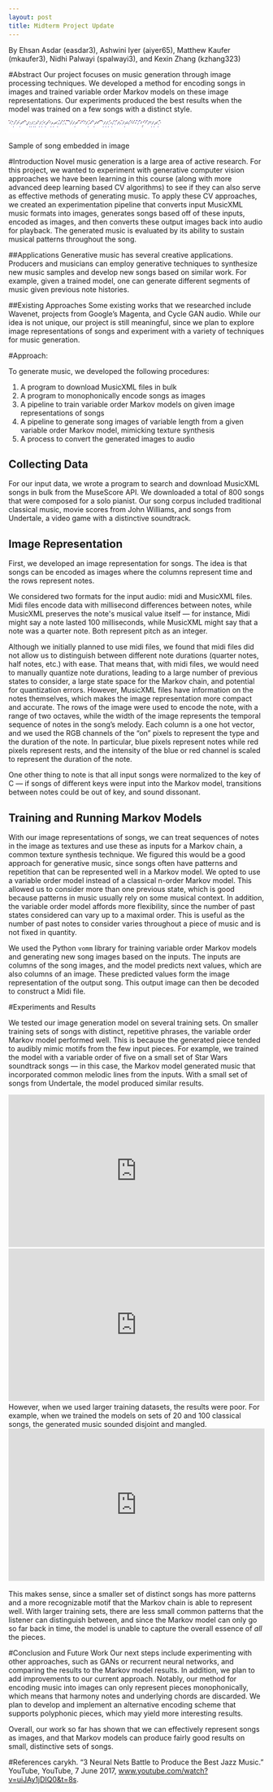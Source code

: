 ```yaml
---
layout: post
title: Midterm Project Update
---
```

By Ehsan Asdar (easdar3), Ashwini Iyer (aiyer65), Matthew Kaufer (mkaufer3), Nidhi Palwayi (spalwayi3), and Kexin Zhang (kzhang323)

#Abstract
Our project focuses on music generation through image processing techniques. We developed a method for encoding songs in images and trained variable order Markov models on these image representations. Our experiments produced the best results when the model was trained on a few songs with a distinct style.

<img src="/static/images/img1_output.png"/>
<p class="caption">Sample of song embedded in image</p>

#Introduction
Novel music generation is a large area of active research. For this project, we wanted to experiment with generative computer vision approaches we have been learning in this course (along with more advanced deep learning based CV algorithms) to see if they can also serve as effective methods of generating music. To apply these CV approaches, we created an experimentation pipeline that converts input MusicXML music formats into images, generates songs based off of these inputs, encoded as images, and then converts these output images back into audio for playback. The generated music is evaluated by its ability to sustain musical patterns throughout the song.

##Applications
Generative music has several creative applications. Producers and musicians can employ generative techniques to synthesize new music samples and develop new songs based on similar work. For example, given a trained model, one can generate different segments of music given previous note histories. 

##Existing Approaches
Some existing works that we researched include Wavenet, projects from Google’s Magenta, and Cycle GAN audio. While our idea is not unique, our project is still meaningful, since we plan to explore image representations of songs and experiment with a variety of techniques for music generation.

#Approach:

To generate music, we developed the following procedures:

1. A program to download MusicXML files in bulk 
2. A program to monophonically encode songs as images
3. A pipeline to train variable order Markov models on given image representations of songs
4. A pipeline to generate song images of variable length from a given variable order Markov model, mimicking texture synthesis
5. A process to convert the generated images to audio

## Collecting Data
For our input data, we wrote a program to search and download MusicXML songs in bulk from the MuseScore API. We downloaded a total of 800 songs that were composed for a solo pianist. Our song corpus included traditional classical music, movie scores from John Williams, and songs from Undertale, a video game with a distinctive soundtrack.

## Image Representation
First, we developed an image representation for songs. The idea is that songs can be encoded as images where the columns represent time and the rows represent notes.

We considered two formats for the input audio: midi and MusicXML files. Midi files encode data with millisecond differences between notes, while MusicXML preserves the note's musical value itself &mdash; for instance, Midi might say a note lasted 100 milliseconds, while MusicXML might say that a note was a quarter note. Both represent pitch as an integer. 

Although we initially planned to use midi files, we found that midi files did not allow us to distinguish between different note durations (quarter notes, half notes, etc.) with ease. That means that, with midi files, we would need to manually quantize note durations, leading to a large number of previous states to consider, a large state space for the Markov chain, and potential for quantization errors. However, MusicXML files have information on the notes themselves, which makes the image representation more compact and accurate. The rows of the image were used to encode the note, with a range of two octaves, while the width of the image represents the temporal sequence of notes in the song’s melody. Each column is a one hot vector, and we used the RGB channels of the “on” pixels to represent the type and the duration of the note. In particular, blue pixels represent notes while red pixels represent rests, and the intensity of the blue or red channel is scaled to represent the duration of the note.

One other thing to note is that all input songs were normalized to the key of C &mdash; if songs of different keys were input into the Markov model, transitions between notes could be out of key, and sound dissonant.

## Training and Running Markov Models

With our image representations of songs, we can treat sequences of notes in the image as textures and use these as inputs for a Markov chain, a common texture synthesis technique. We figured this would be a good approach for generative music, since songs often have patterns and repetition that can be represented well in a Markov model. We opted to use a variable order model instead of a classical n-order Markov model. This allowed us to consider more than one previous state, which is good because patterns in music usually rely on some musical context. In addition, the variable order model affords more flexibility, since the number of past states considered can vary up to a maximal order. This is useful as the number of past notes to consider varies throughout a piece of music and is not fixed in quantity. 

We used the Python `vomm` library for training variable order Markov models and generating new song images based on the inputs. The inputs are columns of the song images, and the model predicts next values, which are also columns of an image. These predicted values form the image representation of the output song. This output image can then be decoded to construct a Midi file. 

#Experiments and Results

We tested our image generation model on several training sets. On smaller training sets of songs with distinct, repetitive phrases, the variable order Markov model performed well. This is because the generated piece tended to audibly mimic motifs from the few input pieces. For example, we trained the model with a variable order of five on a small set of Star Wars soundtrack songs &mdash; in this case, the Markov model generated music that incorporated common melodic lines from the inputs. With a small set of songs from Undertale, the model produced similar results.

<iframe width="100%" height="300" scrolling="no" frameborder="no" allow="autoplay" src="https://w.soundcloud.com/player/?url=https%3A//api.soundcloud.com/playlists/635424402&color=%236a9fb5&auto_play=false&hide_related=false&show_comments=true&show_user=true&show_reposts=false&show_teaser=true&visual=true"></iframe>

<iframe width="100%" height="300" scrolling="no" frameborder="no" allow="autoplay" src="https://w.soundcloud.com/player/?url=https%3A//api.soundcloud.com/playlists/635427759&color=%236a9fb5&auto_play=false&hide_related=false&show_comments=true&show_user=true&show_reposts=false&show_teaser=true&visual=true"></iframe>
<br/>
However, when we used larger training datasets, the results were poor. For example, when we trained the models on sets of 20 and 100 classical songs, the generated music sounded disjoint and mangled.
<br/>
<iframe width="100%" height="300" scrolling="no" frameborder="no" allow="autoplay" src="https://w.soundcloud.com/player/?url=https%3A//api.soundcloud.com/playlists/635438529&color=%236a9fb5&auto_play=false&hide_related=false&show_comments=true&show_user=true&show_reposts=false&show_teaser=true&visual=true"></iframe>

This makes sense, since a smaller set of distinct songs has more patterns and a more recognizable motif that the Markov chain is able to represent well. With larger training sets, there are less small common patterns that the listener can distinguish between, and since the Markov model can only go so far back in time, the model is unable to capture the overall essence of *all* the pieces.

#Conclusion and Future Work
Our next steps include experimenting with other approaches, such as GANs or recurrent neural networks, and comparing the results to the Markov model results. In addition, we plan to add improvements to our current approach. Notably, our method for encoding music into images can only represent pieces monophonically, which means that harmony notes and underlying chords are discarded. We plan to develop and implement an alternative encoding scheme that supports polyphonic pieces, which may yield more interesting results.

Overall, our work so far has shown that we can effectively represent songs as images, and that Markov models can produce fairly good results on small, distinctive sets of songs.

#References
carykh. “3 Neural Nets Battle to Produce the Best Jazz Music.” YouTube, YouTube, 7 June 2017, www.youtube.com/watch?v=uiJAy1jDIQ0&t=8s.

